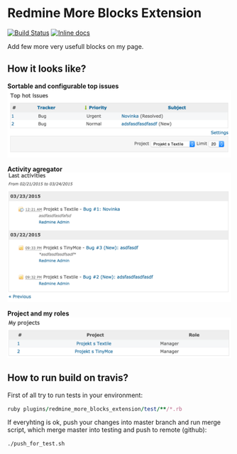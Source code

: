 Redmine More Blocks Extension
=======================

[![Build Status](https://travis-ci.org/kiv-redmine/redmine_more_blocks_extension.svg)](https://travis-ci.org/kiv-redmine/redmine_more_blocks_extension) [![Inline docs](http://inch-ci.org/github/kiv-redmine/redmine_more_blocks_extension.svg?branch=master)](http://inch-ci.org/github/kiv-redmine/redmine_more_blocks_extension)

Add few more very usefull blocks on my page.

How it looks like?
------------------

**Sortable and configurable top issues**
![Screenshot](https://raw.githubusercontent.com/kiv-redmine/redmine_more_blocks_extension/master/screenshots/topissues.png)

**Activity agregator**
![Screenshot](https://raw.githubusercontent.com/kiv-redmine/redmine_more_blocks_extension/master/screenshots/activity.png)

**Project and my roles**
![Screenshot](https://raw.githubusercontent.com/kiv-redmine/redmine_more_blocks_extension/master/screenshots/projects.png)



How to run build on travis?
---------------------------
First of all try to run tests in your environment:

```ruby
ruby plugins/redmine_more_blocks_extension/test/**/*.rb
```

If everyhting is ok, push your changes into master branch and run merge script, which merge master into testing and push to remote (github):

```bash
./push_for_test.sh
```


